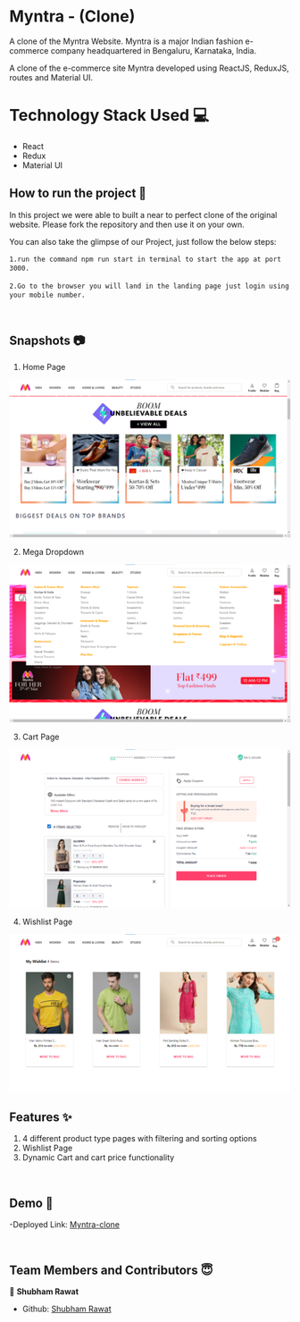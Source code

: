 # Myntra - (Clone)

<p>A clone of the Myntra Website. Myntra is a major Indian fashion e-commerce company headquartered in Bengaluru, Karnataka, India. </p>
  
  <p>A clone of the e-commerce site Myntra developed using ReactJS, ReduxJS, routes and Material UI. </p>
  
  # Technology Stack Used 💻
- React
- Redux
- Material UI

## How to run the project 📑

In this project we were able to built a near to perfect clone of the original website. Please fork the repository and then use it on your own.

You can also take the glimpse of our Project, just follow the below steps:

    1.run the command npm run start in terminal to start the app at port 3000.

    2.Go to the browser you will land in the landing page just login using your mobile number.

<br>

## Snapshots 📷

1. Home Page

![Header](https://github.com/rawat2511/images/blob/master/myntraHome.png?raw=true)

2. Mega Dropdown

![Header](https://github.com/rawat2511/images/blob/master/myntraMegaDropdown.png?raw=true)

3. Cart Page

![Header](https://github.com/rawat2511/images/blob/master/myntraPayment.png?raw=true)

4. Wishlist Page

![Header](https://github.com/rawat2511/images/blob/master/myntraWishlist.png?raw=true)
  
  
  
  
## Features ✨

1. 4 different product type pages with filtering and sorting options
2. Wishlist Page
3. Dynamic Cart and cart price functionality
<br/>

## Demo 🎥

-Deployed Link: [Myntra-clone](https://myntra-clone-gilt.vercel.app/)


<br/>

## Team Members and Contributors 😇

👤 **Shubham Rawat**

- Github: [Shubham Rawat](https://github.com/rawat2511)
